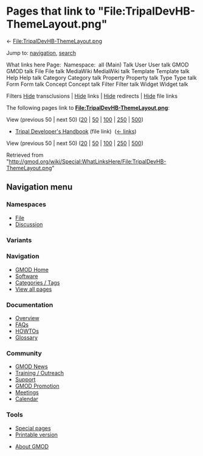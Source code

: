 <div id="mw-page-base" class="noprint">

</div>

<div id="mw-head-base" class="noprint">

</div>

<div id="content" class="mw-body" role="main">

<span id="top"></span>

<div id="mw-js-message" style="display:none;">

</div>



# <span dir="auto">Pages that link to "File:TripalDevHB-ThemeLayout.png"</span>

<div id="bodyContent">

<div id="contentSub">

←
[File:TripalDevHB-ThemeLayout.png](/wiki/File:TripalDevHB-ThemeLayout.png "File:TripalDevHB-ThemeLayout.png")

</div>

<div id="jump-to-nav" class="mw-jump">

Jump to: [navigation](#mw-navigation), [search](#p-search)

</div>

<div id="mw-content-text">

What links here Page:  Namespace:  all (Main) Talk User User talk GMOD
GMOD talk File File talk MediaWiki MediaWiki talk Template Template talk
Help Help talk Category Category talk Property Property talk Type Type
talk Form Form talk Concept Concept talk Filter Filter talk Widget
Widget talk

Filters
[Hide](/mediawiki/index.php?title=Special:WhatLinksHere/File:TripalDevHB-ThemeLayout.png&hidetrans=1 "Special:WhatLinksHere/File:TripalDevHB-ThemeLayout.png")
transclusions \|
[Hide](/mediawiki/index.php?title=Special:WhatLinksHere/File:TripalDevHB-ThemeLayout.png&hidelinks=1 "Special:WhatLinksHere/File:TripalDevHB-ThemeLayout.png")
links \|
[Hide](/mediawiki/index.php?title=Special:WhatLinksHere/File:TripalDevHB-ThemeLayout.png&hideredirs=1 "Special:WhatLinksHere/File:TripalDevHB-ThemeLayout.png")
redirects \|
[Hide](/mediawiki/index.php?title=Special:WhatLinksHere/File:TripalDevHB-ThemeLayout.png&hideimages=1 "Special:WhatLinksHere/File:TripalDevHB-ThemeLayout.png")
file links

The following pages link to
**[File:TripalDevHB-ThemeLayout.png](/wiki/File:TripalDevHB-ThemeLayout.png "File:TripalDevHB-ThemeLayout.png")**:

View (previous 50 \| next 50)
([20](/mediawiki/index.php?title=Special:WhatLinksHere/File:TripalDevHB-ThemeLayout.png&limit=20 "Special:WhatLinksHere/File:TripalDevHB-ThemeLayout.png")
\|
[50](/mediawiki/index.php?title=Special:WhatLinksHere/File:TripalDevHB-ThemeLayout.png&limit=50 "Special:WhatLinksHere/File:TripalDevHB-ThemeLayout.png")
\|
[100](/mediawiki/index.php?title=Special:WhatLinksHere/File:TripalDevHB-ThemeLayout.png&limit=100 "Special:WhatLinksHere/File:TripalDevHB-ThemeLayout.png")
\|
[250](/mediawiki/index.php?title=Special:WhatLinksHere/File:TripalDevHB-ThemeLayout.png&limit=250 "Special:WhatLinksHere/File:TripalDevHB-ThemeLayout.png")
\|
[500](/mediawiki/index.php?title=Special:WhatLinksHere/File:TripalDevHB-ThemeLayout.png&limit=500 "Special:WhatLinksHere/File:TripalDevHB-ThemeLayout.png"))

- [Tripal Developer's
  Handbook](/wiki/Tripal_Developer%27s_Handbook "Tripal Developer's Handbook")
  (file link) ‎ <span class="mw-whatlinkshere-tools">([←
  links](/mediawiki/index.php?title=Special:WhatLinksHere&target=Tripal+Developer%27s+Handbook "Special:WhatLinksHere"))</span>

View (previous 50 \| next 50)
([20](/mediawiki/index.php?title=Special:WhatLinksHere/File:TripalDevHB-ThemeLayout.png&limit=20 "Special:WhatLinksHere/File:TripalDevHB-ThemeLayout.png")
\|
[50](/mediawiki/index.php?title=Special:WhatLinksHere/File:TripalDevHB-ThemeLayout.png&limit=50 "Special:WhatLinksHere/File:TripalDevHB-ThemeLayout.png")
\|
[100](/mediawiki/index.php?title=Special:WhatLinksHere/File:TripalDevHB-ThemeLayout.png&limit=100 "Special:WhatLinksHere/File:TripalDevHB-ThemeLayout.png")
\|
[250](/mediawiki/index.php?title=Special:WhatLinksHere/File:TripalDevHB-ThemeLayout.png&limit=250 "Special:WhatLinksHere/File:TripalDevHB-ThemeLayout.png")
\|
[500](/mediawiki/index.php?title=Special:WhatLinksHere/File:TripalDevHB-ThemeLayout.png&limit=500 "Special:WhatLinksHere/File:TripalDevHB-ThemeLayout.png"))

</div>

<div class="printfooter">

Retrieved from
"<http://gmod.org/wiki/Special:WhatLinksHere/File:TripalDevHB-ThemeLayout.png>"

</div>

<div id="catlinks" class="catlinks catlinks-allhidden">

</div>

<div class="visualClear">

</div>

</div>

</div>

<div id="mw-navigation">

## Navigation menu

<div id="mw-head">



<div id="left-navigation">

<div id="p-namespaces" class="vectorTabs" role="navigation"
aria-labelledby="p-namespaces-label">

### Namespaces

- <span id="ca-nstab-image"><a href="/wiki/File:TripalDevHB-ThemeLayout.png" accesskey="c"
  title="View the file page [c]">File</a></span>
- <span id="ca-talk"><a
  href="/mediawiki/index.php?title=File_talk:TripalDevHB-ThemeLayout.png&amp;action=edit&amp;redlink=1"
  accesskey="t"
  title="Discussion about the content page [t]">Discussion</a></span>

</div>

<div id="p-variants" class="vectorMenu emptyPortlet" role="navigation"
aria-labelledby="p-variants-label">

### 

### Variants[](#)

<div class="menu">

</div>

</div>

</div>





</div>

</div>

</div>

<div id="mw-panel">

<div id="p-logo" role="banner">

<a href="/wiki/Main_Page"
style="background-image: url(http://gmod.org/images/GMOD-cogs.png);"
title="Visit the main page"></a>

</div>

<div id="p-Navigation" class="portal" role="navigation"
aria-labelledby="p-Navigation-label">

### Navigation

<div class="body">

- <span id="n-GMOD-Home">[GMOD Home](/wiki/Main_Page)</span>
- <span id="n-Software">[Software](/wiki/GMOD_Components)</span>
- <span id="n-Categories-.2F-Tags">[Categories /
  Tags](/wiki/Categories)</span>
- <span id="n-View-all-pages">[View all
  pages](/wiki/Special:AllPages)</span>

</div>

</div>

<div id="p-Documentation" class="portal" role="navigation"
aria-labelledby="p-Documentation-label">

### Documentation

<div class="body">

- <span id="n-Overview">[Overview](/wiki/Overview)</span>
- <span id="n-FAQs">[FAQs](/wiki/Category:FAQ)</span>
- <span id="n-HOWTOs">[HOWTOs](/wiki/Category:HOWTO)</span>
- <span id="n-Glossary">[Glossary](/wiki/Glossary)</span>

</div>

</div>

<div id="p-Community" class="portal" role="navigation"
aria-labelledby="p-Community-label">

### Community

<div class="body">

- <span id="n-GMOD-News">[GMOD News](/wiki/GMOD_News)</span>
- <span id="n-Training-.2F-Outreach">[Training /
  Outreach](/wiki/Training_and_Outreach)</span>
- <span id="n-Support">[Support](/wiki/Support)</span>
- <span id="n-GMOD-Promotion">[GMOD
  Promotion](/wiki/GMOD_Promotion)</span>
- <span id="n-Meetings">[Meetings](/wiki/Meetings)</span>
- <span id="n-Calendar">[Calendar](/wiki/Calendar)</span>

</div>

</div>

<div id="p-tb" class="portal" role="navigation"
aria-labelledby="p-tb-label">

### Tools

<div class="body">

- <span id="t-specialpages"><a href="/wiki/Special:SpecialPages" accesskey="q"
  title="A list of all special pages [q]">Special pages</a></span>
- <span id="t-print"><a
  href="/mediawiki/index.php?title=Special:WhatLinksHere/File:TripalDevHB-ThemeLayout.png&amp;printable=yes"
  rel="alternate" accesskey="p"
  title="Printable version of this page [p]">Printable version</a></span>

</div>

</div>

</div>

</div>

<div id="footer" role="contentinfo">

- <span id="footer-places-about">[About
  GMOD](/wiki/GMOD:About "GMOD:About")</span>

<!-- -->






</div>
